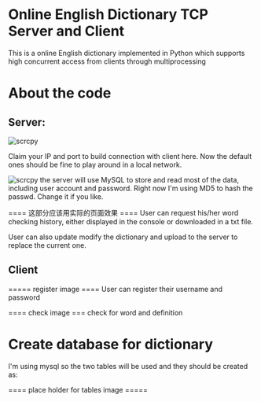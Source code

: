 # Online English Dictionary TCP Server and Client

This is a online English dictionary implemented in Python which supports high concurrent access from clients through multiprocessing


# About the code

## Server:
![scrcpy](image_help/img_server_port.png) 

Claim your IP and port to build connection with client here. Now the default ones should be fine to play around in a local network.

![scrcpy](image_help/image_md5.png) 
the server will use MySQL to store and read most of the data, including user account and password. Right now I'm using MD5 to hash the passwd. Change it if you like.


==== 这部分应该用实际的页面效果 ====
User can request his/her word checking history, either displayed in the console or downloaded in a txt file. 

User can also update modify the dictionary and upload to the server to replace the current one.

## Client
===== register image ====
User can register their username and password

==== check image ===
check for word and definition


# Create database for dictionary

I'm using mysql so the two tables will be used and they should be created as:

==== place holder for tables image =====
